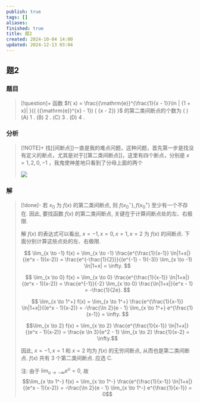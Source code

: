 ```yaml
---
publish: true
tags: []
aliases: 
finished: true
title: 题2
created: 2024-10-04 14:00
updated: 2024-12-13 03:04
---
```

## 题2
### 题目
> [!question]+
> 函数 $f( x) = \frac{{\mathrm{e}}^{\frac{1}{x - 1}}\ln | {1 + x}| }{( {{\mathrm{e}}^{x} - 1}) ( {x - 2}) }$ 的第二类间断点的个数为 ( )
> (A) 1 . (B) 2 . (C) 3 . (D) 4 .
### 分析
> [!NOTE]+
> 找[[间断点]]一直是我的难点问题，这种问题，首先第一步是找没有定义的断点，尤其是对于[[第二类间断点]]，这里有四个断点，分别是 $x = 1,2,0,-1$ ，我鬼使神差地只看到了分母上面的两个
> 
> ![](https://img.hwenyi.tech/202412120326184.webp)
### 解
> [!done]-
> 若 $x_0$ 为 $f(x)$ 的第二类间断点, 则 $f(x_0^-), f(x_0^+)$ 至少有一个不存在. 因此, 要找函数 $f(x)$ 的第二类间断点, 关键在于计算间断点处的左、右极限.
> 
> 解 $f(x)$ 的表达式可以看出, $x = -1, x = 0, x = 1, x = 2$ 为 $f(x)$ 的间断点. 下面分别计算这些点处的左、右极限.
> 
> $$ \lim_{x \to -1} f(x) = \lim_{x \to -1} \frac{e^{\frac{1}{x-1}} \ln|1+x|}{(e^x - 1)(x-2)} = \frac{e^{-\frac{1}{2}}}{(e^{-1} - 1)(-3)} \lim_{x \to -1} \ln|1+x| = \infty. $$
> 
> $$ \lim_{x \to 0} f(x) = \lim_{x \to 0} \frac{e^{\frac{1}{x-1}} \ln|1+x|}{(e^x - 1)(x-2)} = \frac{e^{-1}}{-2} \lim_{x \to 0} \frac{\ln|1+x|}{e^x - 1} = -\frac{1}{2e}. $$
> 
> $$ \lim_{x \to 1^+} f(x) = \lim_{x \to 1^+} \frac{e^{\frac{1}{x-1}} \ln|1+x|}{(e^x - 1)(x-2)} = -\frac{\ln 2}{e - 1} \lim_{x \to 1^+} e^{\frac{1}{x-1}} = \infty. $$
> 
> $$\lim_{x \to 2} f(x) = \lim_{x \to 2} \frac{e^{\frac{1}{x-1}} \ln|1+x|}{(e^x - 1)(x-2)} = \frac{e \ln 3}{e^2 - 1} \lim_{x \to 2} \frac{1}{x-2} = \infty.$$
> 
> 因此, $x = -1, x = 1$ 和 $x = 2$ 均为 $f(x)$ 的无穷间断点, 从而也是第二类间断点. $f(x)$ 共有 3 个第二类间断点. 应选 C.
> 
> 注: 由于 $\lim_{u \to -\infty} e^u = 0$, 故
> $$\lim_{x \to 1^-} f(x) = \lim_{x \to 1^-} \frac{e^{\frac{1}{x-1}} \ln|1+x|}{(e^x - 1)(x-2)} = -\frac{\ln 2}{e - 1} \lim_{x \to 1^-} e^{\frac{1}{x-1}} = 0$$